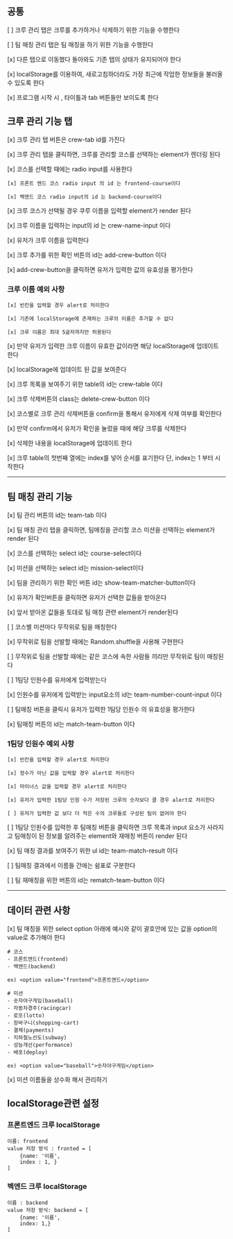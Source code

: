 ## 공통

[ ] 크루 관리 탭은 크루를 추가하거나 삭제하기 위한 기능을 수행한다

[ ] 팀 매칭 관리 탭은 팀 매칭을 하기 위한 기능을 수행한다

[x] 다른 탭으로 이동했다 돌아와도 기존 탭의 상태가 유지되어야 한다

[x] localStorage를 이용하여, 새로고침하더라도 가장 최근에 작업한 정보들을 불러올 수 있도록 한다

[x] 프로그램 시작 시 , 타이틀과 tab 버튼들만 보이도록 한다

## 크루 관리 기능 탭

[x] 크루 관리 탭 버튼은 crew-tab id를 가진다

[x] 크루 관리 탭을 클릭하면, 크루를 관리할 코스를 선택하는 element가 렌더링 된다

[x] 코스를 선택할 때에는 radio input를 사용한다

    [x] 프론트 엔드 코스 radio input 의 id 는 frontend-course이다

    [x] 백엔드 코스 radio input의 id 는 backend-course이다

[x] 크루 코스가 선택될 경우 쿠루 이름을 입력할 element가 render 된다

[x] 크루 이름을 입력하는 input의 id 는 crew-name-input 이다

[x] 유저가 크루 이름을 입력한다

[x] 크루 추가를 위한 확인 버튼의 id는 add-crew-button 이다

[x] add-crew-button을 클릭하면 유저가 입력한 값의 유효성을 평가한다

### 크루 이름 예외 사항

    [x] 빈칸을 입력할 경우 alert로 처리한다

    [x] 기존에 localStorage에 존재하는 크루의 이름은 추가할 수 없다

    [x] 크루 이름은 최대 5글자까지만 허용된다

[x] 만약 유저가 입력한 크루 이름이 유효한 값이라면 해당 localStorage에 업데이트 한다

[x] localStorage에 업데이트 된 값을 보여준다

[x] 크루 목록을 보여주기 위한 table의 id는 crew-table 이다

[x] 크루 삭제버튼의 class는 delete-crew-button 이다

[x] 코스별로 크루 관리 삭제버튼을 confirm을 통해서 유저에게 삭제 여부를 확인한다

[x] 만약 confirm에서 유저가 확인을 눌렀을 때에 해당 크루를 삭제한다

[x] 삭제한 내용을 localStorage에 업데이트 한다

[x] 크루 table의 첫번째 열에는 index를 넣어 순서를 표기한다 단, index는 1 부터 시작한다

<hr>

## 팀 매칭 관리 기능

[x] 팀 관리 버튼의 id는 team-tab 이다

[x] 팀 매칭 관리 탭을 클릭하면, 팀매칭을 관리할 코스 미션을 선택하는 element가 render 된다

[x] 코스를 선택하는 select id는 course-select이다

[x] 미션을 선택하는 select id는 mission-select이다

[x] 팀을 관리하기 위한 확인 버튼 id는 show-team-matcher-button이다

[x] 유저가 확인버튼을 클릭하면 유저가 선택한 값들을 받아온다

[x] 앞서 받아온 값들을 토대로 팀 매칭 관련 element가 render된다

[ ] 코스별 미션마다 무작위로 팀을 매칭한다

[x] 무작위로 팀을 선발할 때에는 Random.shuffle을 사용해 구현한다

[ ] 무작위로 팀을 선발할 때에는 같은 코스에 속한 사람들 끼리만 무작위로 팀이 매칭된다

[ ] 1팀당 인원수를 유저에게 입력받는다

[x] 인원수를 유저에게 입력받는 input요소의 id는 team-number-count-input 이다

[ ] 팀매칭 버튼을 클릭시 유저가 입력한 1팀당 인원수 의 유효성을 평가한다

[x] 팀매칭 버튼의 id는 match-team-button 이다

### 1팀당 인원수 예외 사항

    [x] 빈칸을 입력할 경우 alert로 처리한다

    [x] 정수가 아닌 값을 입력할 경우 alert로 처리한다

    [x] 마이너스 값을 입력할 경우 alert로 처리한다

    [x] 유저가 입력한 1팀당 인원 수가 저장된 크루의 숫자보다 클 경우 alert로 처리한다

    [ ] 유저가 입력한 값 보다 더 적은 수의 크루들로 구성된 팀이 없어야 한다

[ ] 1팀당 인원수를 입력한 후 팀매칭 버튼을 클릭하면 크루 목록과 input 요소가 사라지고 팀매칭이 된 정보를 알려주는 element와 재매칭 버튼이 render 된다

[x] 팀 매칭 결과를 보여주기 위한 ul id는 team-match-result 이다

[ ] 팀매칭 결과에서 이름들 간에는 쉼표로 구분한다

[ ] 팀 재매칭을 위한 버튼의 id는 rematch-team-button 이다

<hr>

## 데이터 관련 사항

[x] 팀 매칭을 위한 select option 아래에 예시와 같이 괄호안에 있는 값을 option의 value로 추가해야 한다

```
# 코스
- 프론트엔드(frontend)
- 백엔드(backend)

ex) <option value="frontend">프론트엔드</option>

# 미션
- 숫자야구게임(baseball)
- 자동차경주(racingcar)
- 로또(lotto)
- 장바구니(shopping-cart)
- 결제(payments)
- 지하철노선도(subway)
- 성능개선(performance)
- 배포(deploy)

ex) <option value="baseball">숫자야구게임</option>
```

[x] 미션 이름들을 상수화 해서 관리하기

## localStorage관련 설정

### 프론트엔드 크루 localStorage

    이름: frontend
    value 저장 방식 : fronted = [
        {name: '이름',
        index : 1, }
    ]

### 벡엔드 크루 localStorage

    이름 : backend
    value 저장 방식: backend = [
        {name: '이름',
        index: 1,}
    ]
